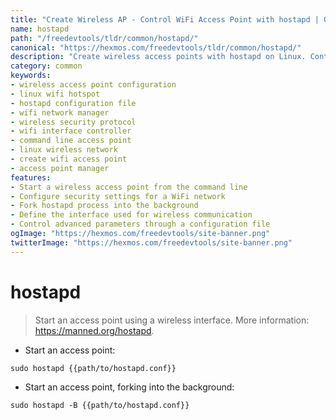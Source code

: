 ```yaml
---
title: "Create Wireless AP - Control WiFi Access Point with hostapd | Online Free DevTools by Hexmos"
name: hostapd
path: "/freedevtools/tldr/common/hostapd/"
canonical: "https://hexmos.com/freedevtools/tldr/common/hostapd/"
description: "Create wireless access points with hostapd on Linux. Control WiFi networks, manage security settings and configure interfaces for wireless internet sharing. Free online tool, no registration required."
category: common
keywords:
- wireless access point configuration
- linux wifi hotspot
- hostapd configuration file
- wifi network manager
- wireless security protocol
- wifi interface controller
- command line access point
- linux wireless network
- create wifi access point
- access point manager
features:
- Start a wireless access point from the command line
- Configure security settings for a WiFi network
- Fork hostapd process into the background
- Define the interface used for wireless communication
- Control advanced parameters through a configuration file
ogImage: "https://hexmos.com/freedevtools/site-banner.png"
twitterImage: "https://hexmos.com/freedevtools/site-banner.png"
---
```


# hostapd

> Start an access point using a wireless interface.
> More information: <https://manned.org/hostapd>.

- Start an access point:

`sudo hostapd {{path/to/hostapd.conf}}`

- Start an access point, forking into the background:

`sudo hostapd -B {{path/to/hostapd.conf}}`

